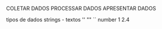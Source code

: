 COLETAR DADOS
PROCESSAR DADOS
APRESENTAR DADOS

tipos de dados
strings - textos ''   ""   ``
number 1   2.4

